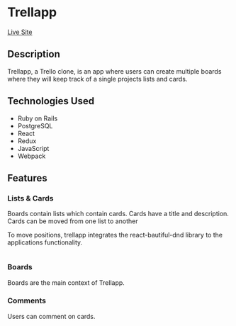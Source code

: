 # Trellapp

[Live Site](http://trellapp.herokuapp.com)


## Description

Trellapp, a Trello clone, is an app where users can create multiple boards where they will keep track of a single projects lists and cards.

## Technologies Used

* Ruby on Rails
* PostgreSQL
* React
* Redux
* JavaScript
* Webpack


## Features

### Lists & Cards

Boards contain lists which contain cards. Cards have a title and description. Cards can be moved from one list to another


To move positions, trellapp integrates the react-bautiful-dnd library to the applications functionality.
```js

```

###  Boards

Boards are the main context of Trellapp.


### Comments

Users can comment on cards. 